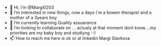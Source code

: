 - 👋 Hi, I’m @Margi0203
- 👀 I’m interested in new things, now a days I`m a bowen therapist and a mother of a 3years boy
- 🌱 I’m currently learning Quality assuarance
- 💞️ I’m looking to collaborate on ... actualy at that moment dont know....my priorities are my baby boy and studiyng :-)
- 📫 How to reach me here is ok or at linkedin Margi Slavkova

<!---
Margi0203/Margi0203 is a ✨ special ✨ repository because its `README.md` (this file) appears on your GitHub profile.
You can click the Preview link to take a look at your changes.
--->
